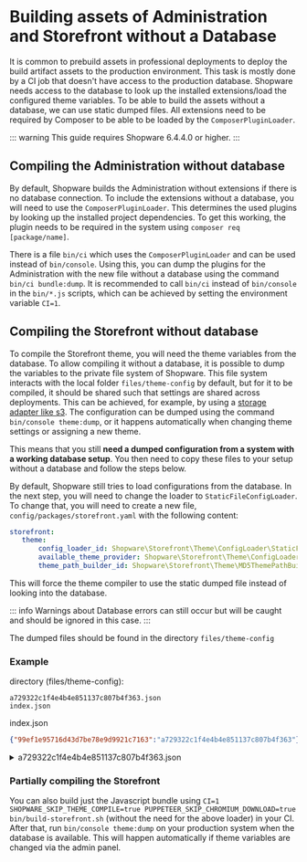 # Building assets of Administration and Storefront without a Database

It is common to prebuild assets in professional deployments to deploy the build artifact assets to the production environment. This task is mostly done by a CI job that doesn't have access to the production database. Shopware needs access to the database to look up the installed extensions/load the configured theme variables. To be able to build the assets without a database, we can use static dumped files. All extensions need to be required by Composer to be able to be loaded by the `ComposerPluginLoader`.

::: warning
This guide requires Shopware 6.4.4.0 or higher.
:::

## Compiling the Administration without database

By default, Shopware builds the Administration without extensions if there is no database connection. To include the extensions without a database, you will need to use the `ComposerPluginLoader`. This determines the used plugins by looking up the installed project dependencies. To get this working, the plugin needs to be required in the system using `composer req [package/name]`.

There is a file `bin/ci` which uses the `ComposerPluginLoader` and can be used instead of `bin/console`.
Using this, you can dump the plugins for the Administration with the new file without a database using the command `bin/ci bundle:dump`. It is recommended to call `bin/ci` instead of `bin/console` in the `bin/*.js` scripts, which can be achieved by setting the environment variable `CI=1`.

## Compiling the Storefront without database

To compile the Storefront theme, you will need the theme variables from the database. To allow compiling it without a database, it is possible to dump the variables to the private file system of Shopware. This file system interacts with the local folder `files/theme-config` by default, but for it to be compiled, it should be shared such that settings are shared across deployments. This can be achieved, for example, by using a [storage adapter like s3](../../infrastructure/filesystem). The configuration can be dumped using the command `bin/console theme:dump`, or it happens automatically when changing theme settings or assigning a new theme.

This means that you still **need a dumped configuration from a system with a working database setup**. You then need to copy these files to your setup without a database and follow the steps below.

By default, Shopware still tries to load configurations from the database. In the next step, you will need to change the loader to `StaticFileConfigLoader`. To change that, you will need to create a new file, `config/packages/storefront.yaml` with the following content:

 ```yaml
storefront:
    theme:
        config_loader_id: Shopware\Storefront\Theme\ConfigLoader\StaticFileConfigLoader
        available_theme_provider: Shopware\Storefront\Theme\ConfigLoader\StaticFileAvailableThemeProvider
        theme_path_builder_id: Shopware\Storefront\Theme\MD5ThemePathBuilder
 ```

This will force the theme compiler to use the static dumped file instead of looking into the database.

::: info
Warnings about Database errors can still occur but will be caught and should be ignored in this case.
:::

The dumped files should be found in the directory `files/theme-config`

### Example

directory (files/theme-config):

```text
a729322c1f4e4b4e851137c807b4f363.json
index.json
```

index.json

```json
{"99ef1e95716d43d7be78e9d9921c7163":"a729322c1f4e4b4e851137c807b4f363"}
```

<details>
<summary>a729322c1f4e4b4e851137c807b4f363.json</summary>

```json
{
  "extensions": [],
  "themeConfig": {
    "blocks": {
      "themeColors": {
        "label": {
          "en-GB": "Theme colours",
          "de-DE": "Theme-Farben"
        }
      },
      "typography": {
        "label": {
          "en-GB": "Typography",
          "de-DE": "Typografie"
        }
      },
      "eCommerce": {
        "label": {
          "en-GB": "E-Commerce",
          "de-DE": "E-Commerce"
        }
      },
      "statusColors": {
        "label": {
          "en-GB": "Status messages",
          "de-DE": "Status-Ausgaben"
        }
      },
      "media": {
        "label": {
          "en-GB": "Media",
          "de-DE": "Medien"
        }
      },
      "unordered": {
        "label": {
          "en-GB": "Misc",
          "de-DE": "Sonstige"
        }
      }
    },
    "fields": {
      "sw-color-brand-primary": {
        "label": {
          "en-GB": "Primary colour",
          "de-DE": "Prim\u00e4rfarbe"
        },
        "type": "color",
        "value": "#ff0000",
        "editable": true,
        "block": "themeColors",
        "order": 100
      },
      "sw-color-brand-secondary": {
        "label": {
          "en-GB": "Secondary colour",
          "de-DE": "Sekund\u00e4rfarbe"
        },
        "type": "color",
        "value": "#3d444d",
        "editable": true,
        "block": "themeColors",
        "order": 200
      },
      "sw-border-color": {
        "label": {
          "en-GB": "Border",
          "de-DE": "Rahmen"
        },
        "type": "color",
        "value": "#798490",
        "editable": true,
        "block": "themeColors",
        "order": 300
      },
      "sw-background-color": {
        "label": {
          "en-GB": "Background",
          "de-DE": "Hintergrund"
        },
        "type": "color",
        "value": "#fff",
        "editable": true,
        "block": "themeColors",
        "order": 400
      },
      "sw-color-success": {
        "label": {
          "en-GB": "Success",
          "de-DE": "Erfolg"
        },
        "type": "color",
        "value": "#3cc261",
        "editable": true,
        "block": "statusColors",
        "order": 100
      },
      "sw-color-info": {
        "label": {
          "en-GB": "Information",
          "de-DE": "Information"
        },
        "type": "color",
        "value": "#26b6cf",
        "editable": true,
        "block": "statusColors",
        "order": 200
      },
      "sw-color-warning": {
        "label": {
          "en-GB": "Notice",
          "de-DE": "Hinweis"
        },
        "type": "color",
        "value": "#ffbd5d",
        "editable": true,
        "block": "statusColors",
        "order": 300
      },
      "sw-color-danger": {
        "label": {
          "en-GB": "Error",
          "de-DE": "Fehler"
        },
        "type": "color",
        "value": "#e52427",
        "editable": true,
        "block": "statusColors",
        "order": 400
      },
      "sw-font-family-base": {
        "label": {
          "en-GB": "Fonttype text",
          "de-DE": "Schriftart Text"
        },
        "type": "fontFamily",
        "value": "'Inter', sans-serif",
        "editable": true,
        "block": "typography",
        "order": 100
      },
      "sw-text-color": {
        "label": {
          "en-GB": "Text colour",
          "de-DE": "Textfarbe"
        },
        "type": "color",
        "value": "#2b3136",
        "editable": true,
        "block": "typography",
        "order": 200
      },
      "sw-font-family-headline": {
        "label": {
          "en-GB": "Fonttype headline",
          "de-DE": "Schriftart \u00dcberschrift"
        },
        "type": "fontFamily",
        "value": "'Inter', sans-serif",
        "editable": true,
        "block": "typography",
        "order": 300
      },
      "sw-headline-color": {
        "label": {
          "en-GB": "Headline colour",
          "de-DE": "\u00dcberschriftfarbe"
        },
        "type": "color",
        "value": "#2b3136",
        "editable": true,
        "block": "typography",
        "order": 400
      },
      "sw-color-price": {
        "label": {
          "en-GB": "Price",
          "de-DE": "Preis"
        },
        "type": "color",
        "value": "#2b3136",
        "editable": true,
        "block": "eCommerce",
        "order": 100
      },
      "sw-color-buy-button": {
        "label": {
          "en-GB": "Buy button",
          "de-DE": "Kaufen-Button"
        },
        "type": "color",
        "value": "#0b539b",
        "editable": true,
        "block": "eCommerce",
        "order": 200
      },
      "sw-color-buy-button-text": {
        "label": {
          "en-GB": "Buy button text",
          "de-DE": "Kaufen-Button Text"
        },
        "type": "color",
        "value": "#fff",
        "editable": true,
        "block": "eCommerce",
        "order": 300
      },
      "sw-logo-desktop": {
        "label": {
          "en-GB": "Desktop",
          "de-DE": "Desktop"
        },
        "helpText": {
          "en-GB": "Displayed on viewport sizes above 991px and as a fallback on smaller viewports, if no other logo is set.",
          "de-DE": "Wird bei Ansichten \u00fcber 991px angezeigt und als Alternative bei kleineren Aufl\u00f6sungen, f\u00fcr die kein anderes Logo eingestellt ist."
        },
        "type": "media",
        "value": "http:\/\/shopware.local\/media\/64\/17\/g0\/1678462492\/demostore-logo.png",
        "editable": true,
        "block": "media",
        "order": 100,
        "fullWidth": true
      },
      "sw-logo-tablet": {
        "label": {
          "en-GB": "Tablet",
          "de-DE": "Tablet"
        },
        "helpText": {
          "en-GB": "Displayed between a viewport of 767px to 991px",
          "de-DE": "Wird zwischen einem viewport von 767px bis 991px angezeigt"
        },
        "type": "media",
        "value": "http:\/\/shopware.local\/media\/64\/17\/g0\/1678462492\/demostore-logo.png",
        "editable": true,
        "block": "media",
        "order": 200,
        "fullWidth": true
      },
      "sw-logo-mobile": {
        "label": {
          "en-GB": "Mobile",
          "de-DE": "Mobil"
        },
        "helpText": {
          "en-GB": "Displayed up to a viewport of 767px",
          "de-DE": "Wird bis zu einem Viewport von 767px angezeigt"
        },
        "type": "media",
        "value": "http:\/\/shopware.local\/media\/64\/17\/g0\/1678462492\/demostore-logo.png",
        "editable": true,
        "block": "media",
        "order": 300,
        "fullWidth": true
      },
      "sw-logo-share": {
        "label": {
          "en-GB": "App & share icon",
          "de-DE": "App- & Share-Icon"
        },
        "type": "media",
        "value": "",
        "editable": true,
        "block": "media",
        "order": 400
      },
      "sw-logo-favicon": {
        "label": {
          "en-GB": "Favicon",
          "de-DE": "Favicon"
        },
        "type": "media",
        "value": "http:\/\/shopware.local\/media\/d3\/f5\/b7\/1678462492\/favicon.png",
        "editable": true,
        "block": "media",
        "order": 500
      }
    },
    "sw-color-brand-primary": {
      "extensions": [],
      "name": "sw-color-brand-primary",
      "label": {
        "en-GB": "Primary colour",
        "de-DE": "Prim\u00e4rfarbe"
      },
      "helpText": null,
      "type": "color",
      "value": "#0b539b",
      "editable": true,
      "block": "themeColors",
      "section": null,
      "tab": null,
      "order": 100,
      "sectionOrder": null,
      "blockOrder": null,
      "tabOrder": null,
      "custom": null,
      "scss": null,
      "fullWidth": null
    },
    "sw-color-brand-secondary": {
      "extensions": [],
      "name": "sw-color-brand-secondary",
      "label": {
        "en-GB": "Secondary colour",
        "de-DE": "Sekund\u00e4rfarbe"
      },
      "helpText": null,
      "type": "color",
      "value": "#3d444d",
      "editable": true,
      "block": "themeColors",
      "section": null,
      "tab": null,
      "order": 200,
      "sectionOrder": null,
      "blockOrder": null,
      "tabOrder": null,
      "custom": null,
      "scss": null,
      "fullWidth": null
    },
    "sw-border-color": {
      "extensions": [],
      "name": "sw-border-color",
      "label": {
        "en-GB": "Border",
        "de-DE": "Rahmen"
      },
      "helpText": null,
      "type": "color",
      "value": "#798490",
      "editable": true,
      "block": "themeColors",
      "section": null,
      "tab": null,
      "order": 300,
      "sectionOrder": null,
      "blockOrder": null,
      "tabOrder": null,
      "custom": null,
      "scss": null,
      "fullWidth": null
    },
    "sw-background-color": {
      "extensions": [],
      "name": "sw-background-color",
      "label": {
        "en-GB": "Background",
        "de-DE": "Hintergrund"
      },
      "helpText": null,
      "type": "color",
      "value": "#fff",
      "editable": true,
      "block": "themeColors",
      "section": null,
      "tab": null,
      "order": 400,
      "sectionOrder": null,
      "blockOrder": null,
      "tabOrder": null,
      "custom": null,
      "scss": null,
      "fullWidth": null
    },
    "sw-color-success": {
      "extensions": [],
      "name": "sw-color-success",
      "label": {
        "en-GB": "Success",
        "de-DE": "Erfolg"
      },
      "helpText": null,
      "type": "color",
      "value": "#3cc261",
      "editable": true,
      "block": "statusColors",
      "section": null,
      "tab": null,
      "order": 100,
      "sectionOrder": null,
      "blockOrder": null,
      "tabOrder": null,
      "custom": null,
      "scss": null,
      "fullWidth": null
    },
    "sw-color-info": {
      "extensions": [],
      "name": "sw-color-info",
      "label": {
        "en-GB": "Information",
        "de-DE": "Information"
      },
      "helpText": null,
      "type": "color",
      "value": "#26b6cf",
      "editable": true,
      "block": "statusColors",
      "section": null,
      "tab": null,
      "order": 200,
      "sectionOrder": null,
      "blockOrder": null,
      "tabOrder": null,
      "custom": null,
      "scss": null,
      "fullWidth": null
    },
    "sw-color-warning": {
      "extensions": [],
      "name": "sw-color-warning",
      "label": {
        "en-GB": "Notice",
        "de-DE": "Hinweis"
      },
      "helpText": null,
      "type": "color",
      "value": "#ffbd5d",
      "editable": true,
      "block": "statusColors",
      "section": null,
      "tab": null,
      "order": 300,
      "sectionOrder": null,
      "blockOrder": null,
      "tabOrder": null,
      "custom": null,
      "scss": null,
      "fullWidth": null
    },
    "sw-color-danger": {
      "extensions": [],
      "name": "sw-color-danger",
      "label": {
        "en-GB": "Error",
        "de-DE": "Fehler"
      },
      "helpText": null,
      "type": "color",
      "value": "#e52427",
      "editable": true,
      "block": "statusColors",
      "section": null,
      "tab": null,
      "order": 400,
      "sectionOrder": null,
      "blockOrder": null,
      "tabOrder": null,
      "custom": null,
      "scss": null,
      "fullWidth": null
    },
    "sw-font-family-base": {
      "extensions": [],
      "name": "sw-font-family-base",
      "label": {
        "en-GB": "Fonttype text",
        "de-DE": "Schriftart Text"
      },
      "helpText": null,
      "type": "fontFamily",
      "value": "'Inter', sans-serif",
      "editable": true,
      "block": "typography",
      "section": null,
      "tab": null,
      "order": 100,
      "sectionOrder": null,
      "blockOrder": null,
      "tabOrder": null,
      "custom": null,
      "scss": null,
      "fullWidth": null
    },
    "sw-text-color": {
      "extensions": [],
      "name": "sw-text-color",
      "label": {
        "en-GB": "Text colour",
        "de-DE": "Textfarbe"
      },
      "helpText": null,
      "type": "color",
      "value": "#2b3136",
      "editable": true,
      "block": "typography",
      "section": null,
      "tab": null,
      "order": 200,
      "sectionOrder": null,
      "blockOrder": null,
      "tabOrder": null,
      "custom": null,
      "scss": null,
      "fullWidth": null
    },
    "sw-font-family-headline": {
      "extensions": [],
      "name": "sw-font-family-headline",
      "label": {
        "en-GB": "Fonttype headline",
        "de-DE": "Schriftart \u00dcberschrift"
      },
      "helpText": null,
      "type": "fontFamily",
      "value": "'Inter', sans-serif",
      "editable": true,
      "block": "typography",
      "section": null,
      "tab": null,
      "order": 300,
      "sectionOrder": null,
      "blockOrder": null,
      "tabOrder": null,
      "custom": null,
      "scss": null,
      "fullWidth": null
    },
    "sw-headline-color": {
      "extensions": [],
      "name": "sw-headline-color",
      "label": {
        "en-GB": "Headline colour",
        "de-DE": "\u00dcberschriftfarbe"
      },
      "helpText": null,
      "type": "color",
      "value": "#2b3136",
      "editable": true,
      "block": "typography",
      "section": null,
      "tab": null,
      "order": 400,
      "sectionOrder": null,
      "blockOrder": null,
      "tabOrder": null,
      "custom": null,
      "scss": null,
      "fullWidth": null
    },
    "sw-color-price": {
      "extensions": [],
      "name": "sw-color-price",
      "label": {
        "en-GB": "Price",
        "de-DE": "Preis"
      },
      "helpText": null,
      "type": "color",
      "value": "#2b3136",
      "editable": true,
      "block": "eCommerce",
      "section": null,
      "tab": null,
      "order": 100,
      "sectionOrder": null,
      "blockOrder": null,
      "tabOrder": null,
      "custom": null,
      "scss": null,
      "fullWidth": null
    },
    "sw-color-buy-button": {
      "extensions": [],
      "name": "sw-color-buy-button",
      "label": {
        "en-GB": "Buy button",
        "de-DE": "Kaufen-Button"
      },
      "helpText": null,
      "type": "color",
      "value": "#0b539b",
      "editable": true,
      "block": "eCommerce",
      "section": null,
      "tab": null,
      "order": 200,
      "sectionOrder": null,
      "blockOrder": null,
      "tabOrder": null,
      "custom": null,
      "scss": null,
      "fullWidth": null
    },
    "sw-color-buy-button-text": {
      "extensions": [],
      "name": "sw-color-buy-button-text",
      "label": {
        "en-GB": "Buy button text",
        "de-DE": "Kaufen-Button Text"
      },
      "helpText": null,
      "type": "color",
      "value": "#fff",
      "editable": true,
      "block": "eCommerce",
      "section": null,
      "tab": null,
      "order": 300,
      "sectionOrder": null,
      "blockOrder": null,
      "tabOrder": null,
      "custom": null,
      "scss": null,
      "fullWidth": null
    },
    "sw-logo-desktop": {
      "extensions": [],
      "name": "sw-logo-desktop",
      "label": {
        "en-GB": "Desktop",
        "de-DE": "Desktop"
      },
      "helpText": {
        "en-GB": "Displayed on viewport sizes above 991px and as a fallback on smaller viewports, if no other logo is set.",
        "de-DE": "Wird bei Ansichten \u00fcber 991px angezeigt und als Alternative bei kleineren Aufl\u00f6sungen, f\u00fcr die kein anderes Logo eingestellt ist."
      },
      "type": "media",
      "value": "18f45736ef6a4beea22d867573bd1af6",
      "editable": true,
      "block": "media",
      "section": null,
      "tab": null,
      "order": 100,
      "sectionOrder": null,
      "blockOrder": null,
      "tabOrder": null,
      "custom": null,
      "scss": null,
      "fullWidth": true
    },
    "sw-logo-tablet": {
      "extensions": [],
      "name": "sw-logo-tablet",
      "label": {
        "en-GB": "Tablet",
        "de-DE": "Tablet"
      },
      "helpText": {
        "en-GB": "Displayed between a viewport of 767px to 991px",
        "de-DE": "Wird zwischen einem viewport von 767px bis 991px angezeigt"
      },
      "type": "media",
      "value": "18f45736ef6a4beea22d867573bd1af6",
      "editable": true,
      "block": "media",
      "section": null,
      "tab": null,
      "order": 200,
      "sectionOrder": null,
      "blockOrder": null,
      "tabOrder": null,
      "custom": null,
      "scss": null,
      "fullWidth": true
    },
    "sw-logo-mobile": {
      "extensions": [],
      "name": "sw-logo-mobile",
      "label": {
        "en-GB": "Mobile",
        "de-DE": "Mobil"
      },
      "helpText": {
        "en-GB": "Displayed up to a viewport of 767px",
        "de-DE": "Wird bis zu einem Viewport von 767px angezeigt"
      },
      "type": "media",
      "value": "18f45736ef6a4beea22d867573bd1af6",
      "editable": true,
      "block": "media",
      "section": null,
      "tab": null,
      "order": 300,
      "sectionOrder": null,
      "blockOrder": null,
      "tabOrder": null,
      "custom": null,
      "scss": null,
      "fullWidth": true
    },
    "sw-logo-share": {
      "extensions": [],
      "name": "sw-logo-share",
      "label": {
        "en-GB": "App & share icon",
        "de-DE": "App- & Share-Icon"
      },
      "helpText": null,
      "type": "media",
      "value": "",
      "editable": true,
      "block": "media",
      "section": null,
      "tab": null,
      "order": 400,
      "sectionOrder": null,
      "blockOrder": null,
      "tabOrder": null,
      "custom": null,
      "scss": null,
      "fullWidth": null
    },
    "sw-logo-favicon": {
      "extensions": [],
      "name": "sw-logo-favicon",
      "label": {
        "en-GB": "Favicon",
        "de-DE": "Favicon"
      },
      "helpText": null,
      "type": "media",
      "value": "7bf586ac4343480292ebd5f349e16607",
      "editable": true,
      "block": "media",
      "section": null,
      "tab": null,
      "order": 500,
      "sectionOrder": null,
      "blockOrder": null,
      "tabOrder": null,
      "custom": null,
      "scss": null,
      "fullWidth": null
    }
  },
  "name": "Swag Dev Theme",
  "previewMedia": "custom\/apps\/SwagDevTheme\/Resources\/app\/storefront\/src\/assets\/images\/showroomPreview.png",
  "author": "Shopware AG",
  "isTheme": true,
  "styleFiles": [
    {
      "extensions": [],
      "filepath": "@Storefront",
      "resolveMapping": []
    }
  ],
  "scriptFiles": [
    {
      "extensions": [],
      "filepath": "@Storefront",
      "resolveMapping": []
    }
  ],
  "storefrontEntryFilepath": null,
  "basePath": "custom\/apps\/SwagDevTheme\/Resources",
  "assetPaths": [
    "custom\/apps\/SwagDevTheme\/Resources\/app\/storefront\/src\/assets"
  ],
  "viewInheritance": [
    "@Storefront",
    "@SwagCustomizedProducts",
    "@SwagPayPal",
    "@SwagAmazonPay",
    "@SwagCmsExtensions",
    "@SwagB2bPlatform",
    "@SwagDevTheme",
    "@Plugins"
  ],
  "iconSets": {
    "showroom": "app\/storefront\/src\/assets\/icon\/showroom"
  },
  "technicalName": "SwagDevTheme"
}
```

</details>

### Partially compiling the Storefront

You can also build just the Javascript bundle using `CI=1 SHOPWARE_SKIP_THEME_COMPILE=true PUPPETEER_SKIP_CHROMIUM_DOWNLOAD=true bin/build-storefront.sh` (without the need for the above loader) in your CI. After that, run `bin/console theme:dump` on your production system when the database is available. This will happen automatically if theme variables are changed via the admin panel.

